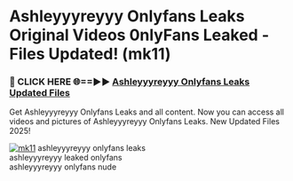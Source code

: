 # Ashleyyyreyyy Onlyfans Leaks Original Videos 0nlyFans Leaked - Files Updated! (mk11)

<h3>🔴 CLICK HERE 🌐==►► <a href="https://tinyurl.com/ms9xzufz" rel="nofollow">Ashleyyyreyyy Onlyfans Leaks Updated Files</a></h3>

Get Ashleyyyreyyy Onlyfans Leaks and all content. Now you can access all videos and pictures of Ashleyyyreyyy Onlyfans Leaks. New Updated Files 2025!

[![mk11](https://i.imgur.com/PQ7UWWw.gif)](https://tinyurl.com/ms9xzufz)
ashleyyyreyyy onlyfans leaks<br>
ashleyyyreyyy leaked onlyfans<br>
ashleyyyreyyy onlyfans nude